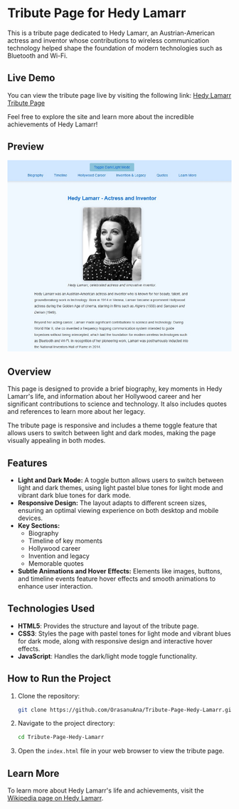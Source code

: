 
# Tribute Page for Hedy Lamarr

This is a tribute page dedicated to Hedy Lamarr, an Austrian-American actress and inventor whose contributions to wireless communication technology helped shape the foundation of modern technologies such as Bluetooth and Wi-Fi.

## Live Demo

You can view the tribute page live by visiting the following link:
[Hedy Lamarr Tribute Page](https://orasanuana.github.io/Tribute_Page_Hedy_Lamarr/)

Feel free to explore the site and learn more about the incredible achievements of Hedy Lamarr!


## Preview

![Hedy Lamarr Tribute Page Preview](https://github.com/OrasanuAna/Tribute-Page-Hedy-Lamarr/blob/master/Hedy%20Lamarr.jpg)

## Overview

This page is designed to provide a brief biography, key moments in Hedy Lamarr's life, and information about her Hollywood career and her significant contributions to science and technology. It also includes quotes and references to learn more about her legacy.

The tribute page is responsive and includes a theme toggle feature that allows users to switch between light and dark modes, making the page visually appealing in both modes.

## Features

- **Light and Dark Mode:** A toggle button allows users to switch between light and dark themes, using light pastel blue tones for light mode and vibrant dark blue tones for dark mode.
- **Responsive Design:** The layout adapts to different screen sizes, ensuring an optimal viewing experience on both desktop and mobile devices.
- **Key Sections:**
  - Biography
  - Timeline of key moments
  - Hollywood career
  - Invention and legacy
  - Memorable quotes
- **Subtle Animations and Hover Effects:** Elements like images, buttons, and timeline events feature hover effects and smooth animations to enhance user interaction.

## Technologies Used

- **HTML5**: Provides the structure and layout of the tribute page.
- **CSS3**: Styles the page with pastel tones for light mode and vibrant blues for dark mode, along with responsive design and interactive hover effects.
- **JavaScript**: Handles the dark/light mode toggle functionality.

## How to Run the Project

1. Clone the repository:
   ```bash
   git clone https://github.com/OrasanuAna/Tribute-Page-Hedy-Lamarr.git
   ```
2. Navigate to the project directory:
   ```bash
   cd Tribute-Page-Hedy-Lamarr
   ```
3. Open the `index.html` file in your web browser to view the tribute page.

## Learn More

To learn more about Hedy Lamarr's life and achievements, visit the [Wikipedia page on Hedy Lamarr](https://en.wikipedia.org/wiki/Hedy_Lamarr).
